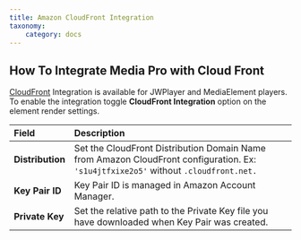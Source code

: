 ```yaml
---
title: Amazon CloudFront Integration
taxonomy:
    category: docs
---
```


## How To Integrate Media Pro with Cloud Front

[CloudFront](https://aws.amazon.com/cloudfront/) Integration is available for JWPlayer and MediaElement players. To enable the integration toggle **CloudFront Integration** option on the element render settings. 
 
| Field       | Description |
| :---------- | :---------- |
| **Distribution** | Set the CloudFront Distribution Domain Name from Amazon CloudFront configuration. Ex: `'s1u4jtfxixe2o5'` without `.cloudfront.net.`
| **Key Pair ID** | Key Pair ID is managed in Amazon Account Manager.
| **Private Key** | Set the relative path to the Private Key file you have downloaded when Key Pair was created.|